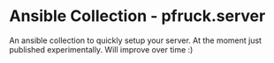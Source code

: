 # Ansible Collection - pfruck.server

An ansible collection to quickly setup your server. At the moment just published experimentally.
Will improve over time :)

